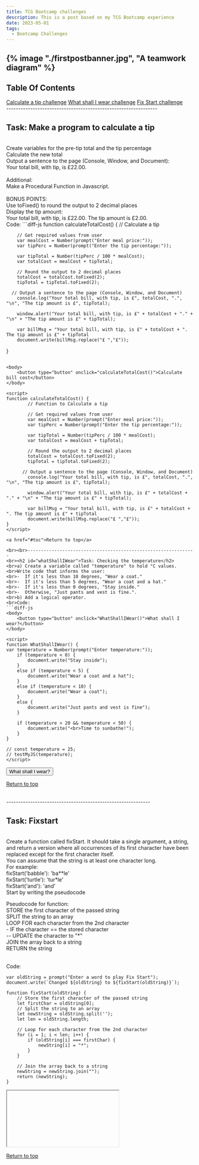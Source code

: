 ```yaml
---
title: TCG Bootcamp challenges
description: This is a post based on my TCG Bootcamp experience
date: 2023-05-01
tags:
  - Bootcamp Challenges
---
```

{% image "./firstpostbanner.jpg", "A teamwork diagram" %}
---------------------------------------------------------------
<h2 id="toc">Table Of Contents</h2>
<a href="#calculateTip">Calculate a tip challenge</a>
<a href="#whatShallIWear">What shall I wear challenge</a>
<a href="#fixStart">Fix Start challenge</a>
<br>
---------------------------------------------------------------
<h2 id="calculateTip">Task: Make a program to calculate a tip</h2>
<br>Create variables for the pre-tip total and the tip percentage
<br>Calculate the new total
<br>Output a sentence to the page (Console, Window, and Document): <br>Your total bill, with tip, is £22.00.
<br><br>Additional:
<br>Make a Procedural Function in Javascript.
<br><br>BONUS POINTS:
<br>Use toFixed() to round the output to 2 decimal places
<br>Display the tip amount:
<br>Your total bill, with tip, is £22.00. The tip amount is £2.00.
<br>Code:
```diff-js
function calculateTotalCost() {
        // Calculate a tip

        // Get required values from user
        var mealCost = Number(prompt("Enter meal price:"));
        var tipPerc = Number(prompt("Enter the tip percentage:"));

        var tipTotal = Number(tipPerc / 100 * mealCost);
        var totalCost = mealCost + tipTotal;

        // Round the output to 2 decimal places
        totalCost = totalCost.toFixed(2);
        tipTotal = tipTotal.toFixed(2);

      // Output a sentence to the page (Console, Window, and Document)
        console.log("Your total bill, with tip, is £", totalCost, ".", "\n", "The tip amount is £", tipTotal);

        window.alert("Your total bill, with tip, is £" + totalCost + "." + "\n" + "The tip amount is £" + tipTotal);

        var billMsg = "Your total bill, with tip, is £" + totalCost + ". The tip amount is £" + tipTotal
        document.write(billMsg.replace("£ ","£"));
}
```

<body>
    <button type="button" onclick="calculateTotalCost()">Calculate bill cost</button>
</body>

<script>
function calculateTotalCost() {
        // Function to Calculate a tip

        // Get required values from user
        var mealCost = Number(prompt("Enter meal price:"));
        var tipPerc = Number(prompt("Enter the tip percentage:"));

        var tipTotal = Number(tipPerc / 100 * mealCost);
        var totalCost = mealCost + tipTotal;

        // Round the output to 2 decimal places
        totalCost = totalCost.toFixed(2);
        tipTotal = tipTotal.toFixed(2);

      // Output a sentence to the page (Console, Window, and Document)
        console.log("Your total bill, with tip, is £", totalCost, ".", "\n", "The tip amount is £", tipTotal);

        window.alert("Your total bill, with tip, is £" + totalCost + "." + "\n" + "The tip amount is £" + tipTotal);

        var billMsg = "Your total bill, with tip, is £" + totalCost + ". The tip amount is £" + tipTotal
        document.write(billMsg.replace("£ ","£"));
}
</script>

<a href="#toc">Return to top</a>

<br><br>---------------------------------------------------------------
<br><h2 id="whatShallIWear">Task: Checking the temperature</h2>
<br>a) Create a variable called "temperature" to hold °C values.
<br>Write code that informs the user:
<br>-  If it's less than 10 degrees, "Wear a coat."
<br>-  If it's less than 5 degrees, "Wear a coat and a hat."
<br>-  If it's less than 0 degrees, "Stay inside."
<br>-  Otherwise, "Just pants and vest is fine.".
<br>b) Add a logical operator.
<br>Code:
```diff-js
<body>
    <button type="button" onclick="WhatShallIWear()">What shall I wear?</button>
</body>

<script>
function WhatShallIWear() {
var temperature = Number(prompt("Enter temperature:"));
    if (temperature < 0) {
        document.write("Stay inside");
    }
    else if (temperature < 5) {
        document.write("Wear a coat and a hat");
    }
    else if (temperature < 10) {
        document.write("Wear a coat");
    }
    else {
        document.write("Just pants and vest is fine");
    }

    if (temperature > 20 && temperature < 50) {
        document.write("<br>Time to sunbathe!");
    }
}

// const temperature = 25;
// testMyJS(temperature);
</script>
```

<body>
    <button type="button" onclick="WhatShallIWear()">What shall I wear?</button>
</body>

<script>
function WhatShallIWear() {
var temperature = Number(prompt("Enter temperature:"));
    if (temperature < 0) {
        document.write("Stay inside");
    }
    else if (temperature < 5) {
        document.write("Wear a coat and a hat");
    }
    else if (temperature < 10) {
        document.write("Wear a coat");
    }
    else {
        document.write("Just pants and vest is fine");
    }

    if (temperature > 20 && temperature < 50) {
        document.write("<br>Time to sunbathe!");
    }
}
</script>

<a href="#toc">Return to top</a>

<br>------------------------------------------------------------
<br><h2 id="fixStart">Task: Fixstart</h2>
<br>Create a function called fixStart. It should take a single argument, a string, and return a version where all occurrences of its first character have been replaced except for the first character itself.
<br>You can assume that the string is at least one character long. <br>For example:
<br>fixStart('babble'): 'ba**le'
<br>fixStart('turtle'): 'tur*le'
<br>fixStart('and'): 'and'
<br>Start by writing the pseudocode

Pseudocode for function:
<br>STORE the first character of the passed string
<br>SPLIT the string to an array
<br>LOOP FOR each character from the 2nd character
<br>-  IF the character == the stored character
<br>--      UPDATE the character to "*"
<br>JOIN the array back to a string
<br>RETURN the string

<br>Code:
```diff-js
var oldString = prompt("Enter a word to play Fix Start");
document.write(`Changed ${oldString} to ${fixStart(oldString)}`);

function fixStart(oldString) {
    // Store the first character of the passed string
    let firstChar = oldString[0];
    // Split the string to an array
    let newString = oldString.split('');
    let len = oldString.length;

    // Loop for each character from the 2nd character
    for (i = 1; i < len; i++) {
        if (oldString[i] === firstChar) {
            newString[i] = "*";
        }
    }

    // Join the array back to a string
    newString = newString.join("");
    return (newString);
}
```
<iframe>
<script>
    var oldString = prompt("Enter a word to play Fix Start");
    document.write(`Changed ${oldString} to ${fixStart(oldString)}`);

    function fixStart(oldString) {
        // Store the first character of the passed string
        let firstChar = oldString[0];
        // Split the string to an array
        let newString = oldString.split('');
        let len = oldString.length;

        // Loop for each character from the 2nd character
        for (i = 1; i < len; i++) {
            if (oldString[i] === firstChar) {
                newString[i] = "*";
            }
        }

        // Join the array back to a string
        newString = newString.join("");
        return (newString);
    }
</script>
</iframe>

<a href="#toc">Return to top</a>